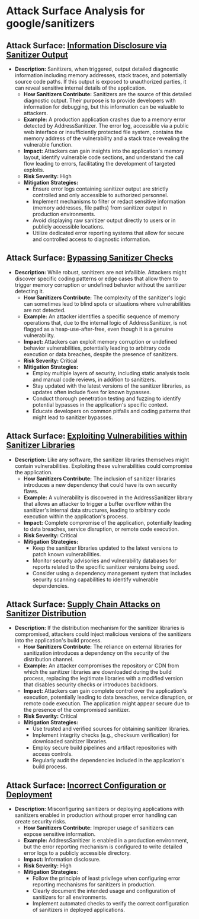 # Attack Surface Analysis for google/sanitizers

## Attack Surface: [Information Disclosure via Sanitizer Output](./attack_surfaces/information_disclosure_via_sanitizer_output.md)

* **Description:** Sanitizers, when triggered, output detailed diagnostic information including memory addresses, stack traces, and potentially source code paths. If this output is exposed to unauthorized parties, it can reveal sensitive internal details of the application.
    * **How Sanitizers Contribute:** Sanitizers are the source of this detailed diagnostic output. Their purpose is to provide developers with information for debugging, but this information can be valuable to attackers.
    * **Example:** A production application crashes due to a memory error detected by AddressSanitizer. The error log, accessible via a public web interface or insufficiently protected file system, contains the memory address of the vulnerability and a stack trace revealing the vulnerable function.
    * **Impact:** Attackers can gain insights into the application's memory layout, identify vulnerable code sections, and understand the call flow leading to errors, facilitating the development of targeted exploits.
    * **Risk Severity:** High
    * **Mitigation Strategies:**
        * Ensure error logs containing sanitizer output are strictly controlled and only accessible to authorized personnel.
        * Implement mechanisms to filter or redact sensitive information (memory addresses, file paths) from sanitizer output in production environments.
        * Avoid displaying raw sanitizer output directly to users or in publicly accessible locations.
        * Utilize dedicated error reporting systems that allow for secure and controlled access to diagnostic information.

## Attack Surface: [Bypassing Sanitizer Checks](./attack_surfaces/bypassing_sanitizer_checks.md)

* **Description:** While robust, sanitizers are not infallible. Attackers might discover specific coding patterns or edge cases that allow them to trigger memory corruption or undefined behavior without the sanitizer detecting it.
    * **How Sanitizers Contribute:** The complexity of the sanitizer's logic can sometimes lead to blind spots or situations where vulnerabilities are not detected.
    * **Example:** An attacker identifies a specific sequence of memory operations that, due to the internal logic of AddressSanitizer, is not flagged as a heap-use-after-free, even though it is a genuine vulnerability.
    * **Impact:** Attackers can exploit memory corruption or undefined behavior vulnerabilities, potentially leading to arbitrary code execution or data breaches, despite the presence of sanitizers.
    * **Risk Severity:** Critical
    * **Mitigation Strategies:**
        * Employ multiple layers of security, including static analysis tools and manual code reviews, in addition to sanitizers.
        * Stay updated with the latest versions of the sanitizer libraries, as updates often include fixes for known bypasses.
        * Conduct thorough penetration testing and fuzzing to identify potential bypasses in the application's specific context.
        * Educate developers on common pitfalls and coding patterns that might lead to sanitizer bypasses.

## Attack Surface: [Exploiting Vulnerabilities within Sanitizer Libraries](./attack_surfaces/exploiting_vulnerabilities_within_sanitizer_libraries.md)

* **Description:** Like any software, the sanitizer libraries themselves might contain vulnerabilities. Exploiting these vulnerabilities could compromise the application.
    * **How Sanitizers Contribute:** The inclusion of sanitizer libraries introduces a new dependency that could have its own security flaws.
    * **Example:** A vulnerability is discovered in the AddressSanitizer library that allows an attacker to trigger a buffer overflow within the sanitizer's internal data structures, leading to arbitrary code execution within the application's process.
    * **Impact:** Complete compromise of the application, potentially leading to data breaches, service disruption, or remote code execution.
    * **Risk Severity:** Critical
    * **Mitigation Strategies:**
        * Keep the sanitizer libraries updated to the latest versions to patch known vulnerabilities.
        * Monitor security advisories and vulnerability databases for reports related to the specific sanitizer versions being used.
        * Consider using a dependency management system that includes security scanning capabilities to identify vulnerable dependencies.

## Attack Surface: [Supply Chain Attacks on Sanitizer Distribution](./attack_surfaces/supply_chain_attacks_on_sanitizer_distribution.md)

* **Description:** If the distribution mechanism for the sanitizer libraries is compromised, attackers could inject malicious versions of the sanitizers into the application's build process.
    * **How Sanitizers Contribute:** The reliance on external libraries for sanitization introduces a dependency on the security of the distribution channel.
    * **Example:** An attacker compromises the repository or CDN from which the sanitizer libraries are downloaded during the build process, replacing the legitimate libraries with a modified version that disables security checks or introduces backdoors.
    * **Impact:** Attackers can gain complete control over the application's execution, potentially leading to data breaches, service disruption, or remote code execution. The application might appear secure due to the presence of the compromised sanitizer.
    * **Risk Severity:** Critical
    * **Mitigation Strategies:**
        * Use trusted and verified sources for obtaining sanitizer libraries.
        * Implement integrity checks (e.g., checksum verification) for downloaded sanitizer libraries.
        * Employ secure build pipelines and artifact repositories with access controls.
        * Regularly audit the dependencies included in the application's build process.

## Attack Surface: [Incorrect Configuration or Deployment](./attack_surfaces/incorrect_configuration_or_deployment.md)

* **Description:** Misconfiguring sanitizers or deploying applications with sanitizers enabled in production without proper error handling can create security risks.
    * **How Sanitizers Contribute:** Improper usage of sanitizers can expose sensitive information.
    * **Example:** AddressSanitizer is enabled in a production environment, but the error reporting mechanism is configured to write detailed error logs to a publicly accessible directory.
    * **Impact:** Information disclosure.
    * **Risk Severity:** High
    * **Mitigation Strategies:**
        * Follow the principle of least privilege when configuring error reporting mechanisms for sanitizers in production.
        * Clearly document the intended usage and configuration of sanitizers for all environments.
        * Implement automated checks to verify the correct configuration of sanitizers in deployed applications.

